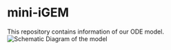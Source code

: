 # mini-iGEM
This repository contains information of our ODE model.
![Schematic Diagram of the model](https://github.com/Feanor007/mini-iGEM/blob/Modelling/model.png?raw=true)
